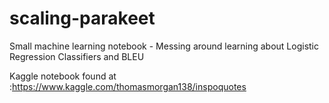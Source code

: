 # scaling-parakeet
Small machine learning notebook - Messing around learning about Logistic Regression Classifiers and BLEU

Kaggle notebook found at :https://www.kaggle.com/thomasmorgan138/inspoquotes
